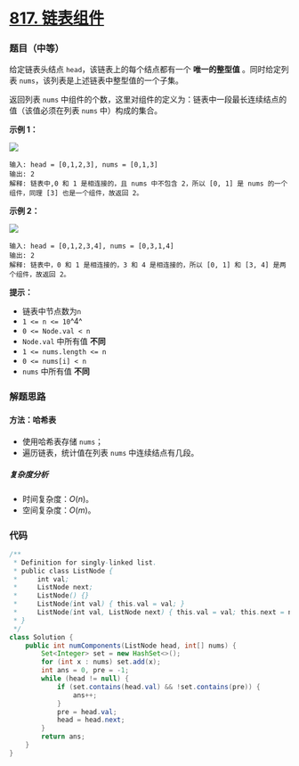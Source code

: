 # [817. 链表组件](https://leetcode.cn/problems/linked-list-components/)

### 题目（中等）

给定链表头结点 `head`，该链表上的每个结点都有一个 **唯一的整型值** 。同时给定列表 `nums`，该列表是上述链表中整型值的一个子集。

返回列表 `nums` 中组件的个数，这里对组件的定义为：链表中一段最长连续结点的值（该值必须在列表 `nums` 中）构成的集合。

**示例 1：**

![](https://assets.leetcode.com/uploads/2021/07/22/lc-linkedlistcom1.jpg)

```
输入: head = [0,1,2,3], nums = [0,1,3]
输出: 2
解释: 链表中,0 和 1 是相连接的，且 nums 中不包含 2，所以 [0, 1] 是 nums 的一个组件，同理 [3] 也是一个组件，故返回 2。
```

**示例 2：**

![](https://assets.leetcode.com/uploads/2021/07/22/lc-linkedlistcom2.jpg)

```
输入: head = [0,1,2,3,4], nums = [0,3,1,4]
输出: 2
解释: 链表中，0 和 1 是相连接的，3 和 4 是相连接的，所以 [0, 1] 和 [3, 4] 是两个组件，故返回 2。
```

**提示：**

* 链表中节点数为`n`
* `1 <= n <= 10`^4^
* `0 <= Node.val < n`
* `Node.val` 中所有值 **不同**
* `1 <= nums.length <= n`
* `0 <= nums[i] < n`
* `nums` 中所有值 **不同**

### 解题思路

#### 方法：哈希表

- 使用哈希表存储 `nums`；
- 遍历链表，统计值在列表 `nums` 中连续结点有几段。

##### 复杂度分析

- 时间复杂度：$O(n)$。
- 空间复杂度：$O(m)$。

### 代码

```java
/**
 * Definition for singly-linked list.
 * public class ListNode {
 *     int val;
 *     ListNode next;
 *     ListNode() {}
 *     ListNode(int val) { this.val = val; }
 *     ListNode(int val, ListNode next) { this.val = val; this.next = next; }
 * }
 */
class Solution {
    public int numComponents(ListNode head, int[] nums) {
        Set<Integer> set = new HashSet<>();
        for (int x : nums) set.add(x);
        int ans = 0, pre = -1;
        while (head != null) {
            if (set.contains(head.val) && !set.contains(pre)) {
                ans++;
            }
            pre = head.val;
            head = head.next;
        }
        return ans;
    }
}
```
